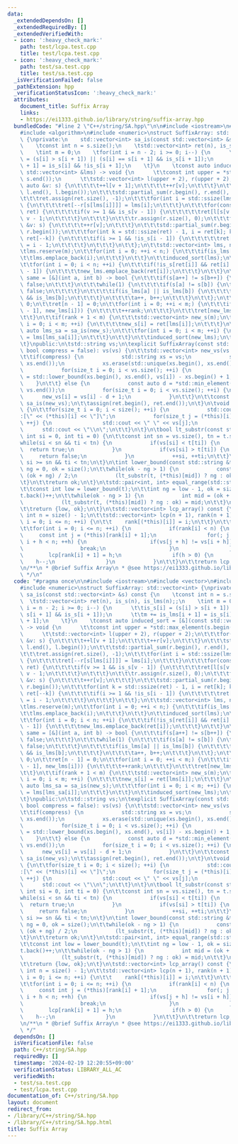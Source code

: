 ```yaml
---
data:
  _extendedDependsOn: []
  _extendedRequiredBy: []
  _extendedVerifiedWith:
  - icon: ':heavy_check_mark:'
    path: test/lcpa.test.cpp
    title: test/lcpa.test.cpp
  - icon: ':heavy_check_mark:'
    path: test/sa.test.cpp
    title: test/sa.test.cpp
  _isVerificationFailed: false
  _pathExtension: hpp
  _verificationStatusIcon: ':heavy_check_mark:'
  attributes:
    document_title: Suffix Array
    links:
    - https://ei1333.github.io/library/string/suffix-array.hpp
  bundledCode: "#line 2 \"C++/string/SA.hpp\"\n\n#include <iostream>\n#include <vector>\n\
    #include <algorithm>\n#include <numeric>\nstruct SuffixArray: std::vector<int>\
    \ {\nprivate:\n    std::vector<int> sa_is(const std::vector<int> &s) const {\n\
    \    \tconst int n = s.size();\n    \tstd::vector<int> ret(n), is_s(n), is_lms(n);;\n\
    \    \tint m = 0;\n    \tfor(int i = n - 2; i >= 0; i--) {\n      \t\tis_s[i]\
    \ = (s[i] > s[i + 1]) || (s[i] == s[i + 1] && is_s[i + 1]);\n      \t\tm += is_lms[i\
    \ + 1] = is_s[i] && !is_s[i + 1];\n    \t}\n    \tconst auto induced_sort = [&](const\
    \ std::vector<int> &lms) -> void {\n      \t\tconst int upper = *std::max_element(s.begin(),\
    \ s.end());\n      \t\tstd::vector<int> l(upper + 2), r(upper + 2);\n\t\t\tfor(const\
    \ auto &v: s) {\n\t\t\t\t++l[v + 1];\n\t\t\t\t++r[v];\n\t\t\t}\n\t\t\tstd::partial_sum(l.begin(),\
    \ l.end(), l.begin());\n\t\t\tstd::partial_sum(r.begin(), r.end(), r.begin());\n\
    \t\t\tret.assign(ret.size(), -1);\n\t\t\tfor(int i = std::ssize(lms); --i >= 0;)\
    \ {\n\t\t\t\tret[--r[s[lms[i]]]] = lms[i];\n\t\t\t}\n\t\t\tfor(const auto &v:\
    \ ret) {\n\t\t\t\tif(v >= 1 && is_s[v - 1]) {\n\t\t\t\t\tret[l[s[v - 1]]++] =\
    \ v - 1;\n\t\t\t\t}\n\t\t\t}\n\t\t\tr.assign(r.size(), 0);\n\t\t\tfor(const auto\
    \ &v: s) {\n\t\t\t\t++r[v];\n\t\t\t}\n\t\t\tstd::partial_sum(r.begin(), r.end(),\
    \ r.begin());\n\t\t\tfor(int k = std::ssize(ret) - 1, i = ret[k]; k >= 1; i =\
    \ ret[--k]) {\n\t\t\t\tif(i >= 1 && !is_s[i - 1]) {\n\t\t\t\t\tret[--r[s[i - 1]]]\
    \ = i - 1;\n\t\t\t\t}\n\t\t\t}\n\t\t};\n\t\tstd::vector<int> lms, new_lms;\n\t\
    \tlms.reserve(m);\n\t\tfor(int i = 0; ++i < n;) {\n\t\t\tif(is_lms[i]) {\n\t\t\
    \t\tlms.emplace_back(i);\n\t\t\t}\n\t\t}\n\t\tinduced_sort(lms);\n\t\tnew_lms.reserve(m);\n\
    \t\tfor(int i = 0; i < n; ++i) {\n\t\t\tif(!is_s[ret[i]] && ret[i] > 0 && is_s[ret[i]\
    \ - 1]) {\n\t\t\t\tnew_lms.emplace_back(ret[i]);\n\t\t\t}\n\t\t}\n\t\tconst auto\
    \ same = [&](int a, int b) -> bool {\n\t\t\tif(s[a++] != s[b++]) {\n\t\t\t\treturn\
    \ false;\n\t\t\t}\n\t\t\twhile(1) {\n\t\t\t\tif(s[a] != s[b]) {\n\t\t\t\t\treturn\
    \ false;\n\t\t\t\t}\n\t\t\t\tif(is_lms[a] || is_lms[b]) {\n\t\t\t\t\treturn is_lms[a]\
    \ && is_lms[b];\n\t\t\t\t}\n\t\t\t\ta++, b++;\n\t\t\t}\n\t\t};\n\t\tint rank =\
    \ 0;\n\t\tret[n - 1] = 0;\n\t\tfor(int i = 0; ++i < m;) {\n\t\t\tif(!same(new_lms[i\
    \ - 1], new_lms[i])) {\n\t\t\t\t++rank;\n\t\t\t}\n\t\t\tret[new_lms[i]] = rank;\n\
    \t\t}\n\t\tif(rank + 1 < m) {\n\t\t\tstd::vector<int> new_s(m);\n\t\t\tfor(int\
    \ i = 0; i < m; ++i) {\n\t\t\t\tnew_s[i] = ret[lms[i]];\n\t\t\t}\n\t\t\tconst\
    \ auto lms_sa = sa_is(new_s);\n\t\t\tfor(int i = 0; i < m; ++i) {\n\t\t\t\tnew_lms[i]\
    \ = lms[lms_sa[i]];\n\t\t\t}\n\t\t}\n\t\tinduced_sort(new_lms);\n\t\treturn ret;\n\
    \t}\npublic:\n\tstd::string vs;\n\texplicit SuffixArray(const std::string &vs,\
    \ bool compress = false): vs(vs) {\n\t\tstd::vector<int> new_vs(vs.size() + 1);\n\
    \t\tif(compress) {\n            std::string xs = vs;\n            std::sort(xs.begin(),\
    \ xs.end());\n            xs.erase(std::unique(xs.begin(), xs.end()), xs.end());\n\
    \            for(size_t i = 0; i < vs.size(); ++i) {\n                new_vs[i]\
    \ = std::lower_bound(xs.begin(), xs.end(), vs[i]) - xs.begin() + 1;\n        \
    \    }\n\t\t} else {\n            const auto d = *std::min_element(vs.begin(),\
    \ vs.end());\n            for(size_t i = 0; i < vs.size(); ++i) {\n          \
    \      new_vs[i] = vs[i] - d + 1;\n            }\n\t\t}\n\t\tconst auto ret =\
    \ sa_is(new_vs);\n\t\tassign(ret.begin(), ret.end());\n\t}\n\tvoid output() const\
    \ {\n\t\tfor(size_t i = 0; i < size(); ++i) {\n            std::cout << i << \"\
    :[\" << (*this)[i] << \"]\";\n            for(size_t j = (*this)[i]; j < vs.size();\
    \ ++j) {\n                std::cout << \" \" << vs[j];\n            }\n      \
    \      std::cout << \"\\n\";\n\t\t}\n\t}\n\tbool lt_substr(const std::string &t,\
    \ int si = 0, int ti = 0) {\n\t\tconst int sn = vs.size(), tn = t.size();\n\t\t\
    while(si < sn && ti < tn) {\n            if(vs[si] < t[ti]) {\n              \
    \  return true;\n            }\n            if(vs[si] > t[ti]) {\n           \
    \     return false;\n            }\n            ++si, ++ti;\n\t\t}\n\t\treturn\
    \ si >= sn && ti < tn;\n\t}\n\tint lower_bound(const std::string &t) {\n\t\tint\
    \ ng = 0, ok = size();\n\t\twhile(ok - ng > 1) {\n            const int mid =\
    \ (ok + ng) / 2;\n            (lt_substr(t, (*this)[mid]) ? ng : ok) = mid;\n\t\
    \t}\n\t\treturn ok;\n\t}\n\tstd::pair<int, int> equal_range(std::string t) {\n\
    \t\tconst int low = lower_bound(t);\n\t\tint ng = low - 1, ok = size();\n\t\t\
    t.back()++;\n\t\twhile(ok - ng > 1) {\n            int mid = (ok + ng) / 2;\n\
    \            (lt_substr(t, (*this)[mid]) ? ng : ok) = mid;\n\t\t}\n\t\tt.back()--;\n\
    \t\treturn {low, ok};\n\t}\n\tstd::vector<int> lcp_array() const {\n\t\tconst\
    \ int n = size() - 1;\n\t\tstd::vector<int> lcp(n + 1), rank(n + 1);\n\t\tfor(int\
    \ i = 0; i <= n; ++i) {\n\t\t    rank[(*this)[i]] = i;\n\t\t}\n\t\tint h = 0;\n\
    \t\tfor(int i = 0; i <= n; ++i) {\n            if(rank[i] < n) {\n           \
    \     const int j = (*this)[rank[i] + 1];\n                for(; j + h < n &&\
    \ i + h < n; ++h) {\n                    if(vs[j + h] != vs[i + h]) {\n      \
    \                  break;\n                    }\n                }\n        \
    \        lcp[rank[i] + 1] = h;\n                if(h > 0) {\n                \
    \    h--;\n                }\n            }\n\t\t}\n\t\treturn lcp;\n\t}\n};\n\
    \n/**\n * @brief Suffix Array\n * @see https://ei1333.github.io/library/string/suffix-array.hpp\n\
    \ */\n"
  code: "#pragma once\n\n#include <iostream>\n#include <vector>\n#include <algorithm>\n\
    #include <numeric>\nstruct SuffixArray: std::vector<int> {\nprivate:\n    std::vector<int>\
    \ sa_is(const std::vector<int> &s) const {\n    \tconst int n = s.size();\n  \
    \  \tstd::vector<int> ret(n), is_s(n), is_lms(n);;\n    \tint m = 0;\n    \tfor(int\
    \ i = n - 2; i >= 0; i--) {\n      \t\tis_s[i] = (s[i] > s[i + 1]) || (s[i] ==\
    \ s[i + 1] && is_s[i + 1]);\n      \t\tm += is_lms[i + 1] = is_s[i] && !is_s[i\
    \ + 1];\n    \t}\n    \tconst auto induced_sort = [&](const std::vector<int> &lms)\
    \ -> void {\n      \t\tconst int upper = *std::max_element(s.begin(), s.end());\n\
    \      \t\tstd::vector<int> l(upper + 2), r(upper + 2);\n\t\t\tfor(const auto\
    \ &v: s) {\n\t\t\t\t++l[v + 1];\n\t\t\t\t++r[v];\n\t\t\t}\n\t\t\tstd::partial_sum(l.begin(),\
    \ l.end(), l.begin());\n\t\t\tstd::partial_sum(r.begin(), r.end(), r.begin());\n\
    \t\t\tret.assign(ret.size(), -1);\n\t\t\tfor(int i = std::ssize(lms); --i >= 0;)\
    \ {\n\t\t\t\tret[--r[s[lms[i]]]] = lms[i];\n\t\t\t}\n\t\t\tfor(const auto &v:\
    \ ret) {\n\t\t\t\tif(v >= 1 && is_s[v - 1]) {\n\t\t\t\t\tret[l[s[v - 1]]++] =\
    \ v - 1;\n\t\t\t\t}\n\t\t\t}\n\t\t\tr.assign(r.size(), 0);\n\t\t\tfor(const auto\
    \ &v: s) {\n\t\t\t\t++r[v];\n\t\t\t}\n\t\t\tstd::partial_sum(r.begin(), r.end(),\
    \ r.begin());\n\t\t\tfor(int k = std::ssize(ret) - 1, i = ret[k]; k >= 1; i =\
    \ ret[--k]) {\n\t\t\t\tif(i >= 1 && !is_s[i - 1]) {\n\t\t\t\t\tret[--r[s[i - 1]]]\
    \ = i - 1;\n\t\t\t\t}\n\t\t\t}\n\t\t};\n\t\tstd::vector<int> lms, new_lms;\n\t\
    \tlms.reserve(m);\n\t\tfor(int i = 0; ++i < n;) {\n\t\t\tif(is_lms[i]) {\n\t\t\
    \t\tlms.emplace_back(i);\n\t\t\t}\n\t\t}\n\t\tinduced_sort(lms);\n\t\tnew_lms.reserve(m);\n\
    \t\tfor(int i = 0; i < n; ++i) {\n\t\t\tif(!is_s[ret[i]] && ret[i] > 0 && is_s[ret[i]\
    \ - 1]) {\n\t\t\t\tnew_lms.emplace_back(ret[i]);\n\t\t\t}\n\t\t}\n\t\tconst auto\
    \ same = [&](int a, int b) -> bool {\n\t\t\tif(s[a++] != s[b++]) {\n\t\t\t\treturn\
    \ false;\n\t\t\t}\n\t\t\twhile(1) {\n\t\t\t\tif(s[a] != s[b]) {\n\t\t\t\t\treturn\
    \ false;\n\t\t\t\t}\n\t\t\t\tif(is_lms[a] || is_lms[b]) {\n\t\t\t\t\treturn is_lms[a]\
    \ && is_lms[b];\n\t\t\t\t}\n\t\t\t\ta++, b++;\n\t\t\t}\n\t\t};\n\t\tint rank =\
    \ 0;\n\t\tret[n - 1] = 0;\n\t\tfor(int i = 0; ++i < m;) {\n\t\t\tif(!same(new_lms[i\
    \ - 1], new_lms[i])) {\n\t\t\t\t++rank;\n\t\t\t}\n\t\t\tret[new_lms[i]] = rank;\n\
    \t\t}\n\t\tif(rank + 1 < m) {\n\t\t\tstd::vector<int> new_s(m);\n\t\t\tfor(int\
    \ i = 0; i < m; ++i) {\n\t\t\t\tnew_s[i] = ret[lms[i]];\n\t\t\t}\n\t\t\tconst\
    \ auto lms_sa = sa_is(new_s);\n\t\t\tfor(int i = 0; i < m; ++i) {\n\t\t\t\tnew_lms[i]\
    \ = lms[lms_sa[i]];\n\t\t\t}\n\t\t}\n\t\tinduced_sort(new_lms);\n\t\treturn ret;\n\
    \t}\npublic:\n\tstd::string vs;\n\texplicit SuffixArray(const std::string &vs,\
    \ bool compress = false): vs(vs) {\n\t\tstd::vector<int> new_vs(vs.size() + 1);\n\
    \t\tif(compress) {\n            std::string xs = vs;\n            std::sort(xs.begin(),\
    \ xs.end());\n            xs.erase(std::unique(xs.begin(), xs.end()), xs.end());\n\
    \            for(size_t i = 0; i < vs.size(); ++i) {\n                new_vs[i]\
    \ = std::lower_bound(xs.begin(), xs.end(), vs[i]) - xs.begin() + 1;\n        \
    \    }\n\t\t} else {\n            const auto d = *std::min_element(vs.begin(),\
    \ vs.end());\n            for(size_t i = 0; i < vs.size(); ++i) {\n          \
    \      new_vs[i] = vs[i] - d + 1;\n            }\n\t\t}\n\t\tconst auto ret =\
    \ sa_is(new_vs);\n\t\tassign(ret.begin(), ret.end());\n\t}\n\tvoid output() const\
    \ {\n\t\tfor(size_t i = 0; i < size(); ++i) {\n            std::cout << i << \"\
    :[\" << (*this)[i] << \"]\";\n            for(size_t j = (*this)[i]; j < vs.size();\
    \ ++j) {\n                std::cout << \" \" << vs[j];\n            }\n      \
    \      std::cout << \"\\n\";\n\t\t}\n\t}\n\tbool lt_substr(const std::string &t,\
    \ int si = 0, int ti = 0) {\n\t\tconst int sn = vs.size(), tn = t.size();\n\t\t\
    while(si < sn && ti < tn) {\n            if(vs[si] < t[ti]) {\n              \
    \  return true;\n            }\n            if(vs[si] > t[ti]) {\n           \
    \     return false;\n            }\n            ++si, ++ti;\n\t\t}\n\t\treturn\
    \ si >= sn && ti < tn;\n\t}\n\tint lower_bound(const std::string &t) {\n\t\tint\
    \ ng = 0, ok = size();\n\t\twhile(ok - ng > 1) {\n            const int mid =\
    \ (ok + ng) / 2;\n            (lt_substr(t, (*this)[mid]) ? ng : ok) = mid;\n\t\
    \t}\n\t\treturn ok;\n\t}\n\tstd::pair<int, int> equal_range(std::string t) {\n\
    \t\tconst int low = lower_bound(t);\n\t\tint ng = low - 1, ok = size();\n\t\t\
    t.back()++;\n\t\twhile(ok - ng > 1) {\n            int mid = (ok + ng) / 2;\n\
    \            (lt_substr(t, (*this)[mid]) ? ng : ok) = mid;\n\t\t}\n\t\tt.back()--;\n\
    \t\treturn {low, ok};\n\t}\n\tstd::vector<int> lcp_array() const {\n\t\tconst\
    \ int n = size() - 1;\n\t\tstd::vector<int> lcp(n + 1), rank(n + 1);\n\t\tfor(int\
    \ i = 0; i <= n; ++i) {\n\t\t    rank[(*this)[i]] = i;\n\t\t}\n\t\tint h = 0;\n\
    \t\tfor(int i = 0; i <= n; ++i) {\n            if(rank[i] < n) {\n           \
    \     const int j = (*this)[rank[i] + 1];\n                for(; j + h < n &&\
    \ i + h < n; ++h) {\n                    if(vs[j + h] != vs[i + h]) {\n      \
    \                  break;\n                    }\n                }\n        \
    \        lcp[rank[i] + 1] = h;\n                if(h > 0) {\n                \
    \    h--;\n                }\n            }\n\t\t}\n\t\treturn lcp;\n\t}\n};\n\
    \n/**\n * @brief Suffix Array\n * @see https://ei1333.github.io/library/string/suffix-array.hpp\n\
    \ */"
  dependsOn: []
  isVerificationFile: false
  path: C++/string/SA.hpp
  requiredBy: []
  timestamp: '2024-02-19 12:20:55+09:00'
  verificationStatus: LIBRARY_ALL_AC
  verifiedWith:
  - test/sa.test.cpp
  - test/lcpa.test.cpp
documentation_of: C++/string/SA.hpp
layout: document
redirect_from:
- /library/C++/string/SA.hpp
- /library/C++/string/SA.hpp.html
title: Suffix Array
---
```


